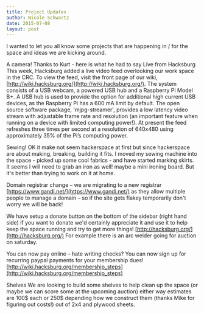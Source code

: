 ```yaml
---
title: Project Updates
author: Nicole Schwartz
date: 2015-07-08
layout: post
---
```


I wanted to let you all know some projects that are happening in / for the space and ideas we are kicking around.

A camera!
Thanks to Kurt - here is what he had to say
Live from Hacksburg
This week, Hacksburg added a live video feed overlooking our work space in the CRC. To view the feed, visit the front page of our wiki, [http://wiki.hacksburg.org/](http://wiki.hacksburg.org/). The system consists of a USB webcam, a powered USB hub and a Raspberry Pi Model B+. A USB hub is used to provide the option for additional high current USB devices, as the Raspberry Pi has a 600 mA limit by default. The open source software package, 'mjpg-streamer', provides a low latency video stream with adjustable frame rate and resolution (an important feature when running on a device with limited computing power!). At present the feed refreshes three times per second at a resolution of 640x480 using approximately 35% of the Pi’s computing power. 

Sewing!
OK it make not seem hackerspace at first but since hackerspace are about making, breaking, building it fits. I moved my sewing machine into the space - picked up some cool fabrics - and have started marking skirts. It seems I will need to grab an iron as well! maybe a mini ironing board. But it's better than trying to work on it at home.

Domain registrar change – we are migrating to a new registrar [https://www.gandi.net/](https://www.gandi.net/) as they allow multiple people to manage a domain – so if the site gets flakey temporarily don't worry we will be back!

We have setup a donate button on the bottom of the sidebar (right hand side) if you want to donate we'd certainly appreciate it and use it to help keep the space running and try to get more things!
[http://hacksburg.org/](http://hacksburg.org/)
For example there is an arc welder going for auction on saturday.

You can now pay online – hate writing checks? You can now sign up for recurring paypal payments for your membership dues! [http://wiki.hacksburg.org/membership_steps](http://wiki.hacksburg.org/membership_steps)

Shelves
We are looking to build some shelves to help clean up the space (or maybe we can score some at the upcoming auction) either way estimates are 100$ each or 250$ depending how we construct them (thanks Mike for figuring out costs!) out of 2x4 and plywood sheets.
